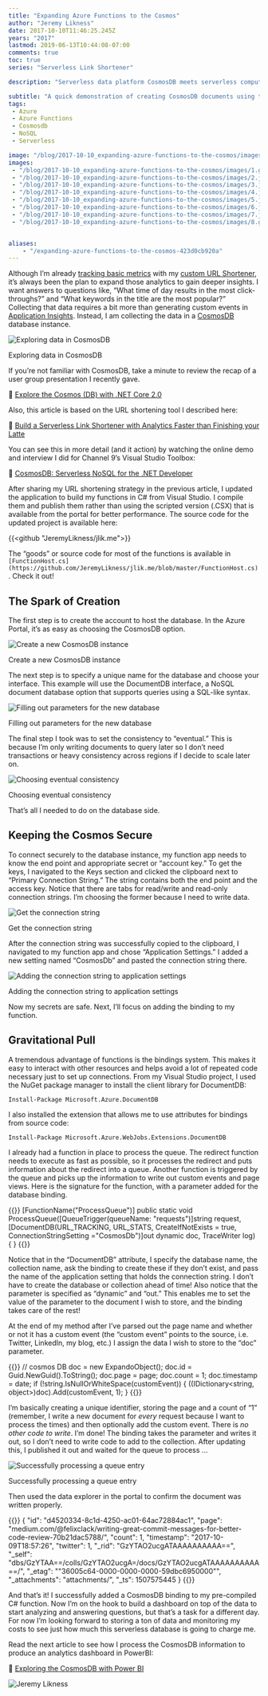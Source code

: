```yaml
---
title: "Expanding Azure Functions to the Cosmos"
author: "Jeremy Likness"
date: 2017-10-10T11:46:25.245Z
years: "2017"
lastmod: 2019-06-13T10:44:08-07:00
comments: true
toc: true
series: "Serverless Link Shortener"

description: "Serverless data platform CosmosDB meets serverless compute platform Azure Functions in this example based on a URL link shortener that is used to track click-through metrics."

subtitle: "A quick demonstration of creating CosmosDB documents using the DocumentDB interface binding in Azure Functions."
tags:
 - Azure 
 - Azure Functions 
 - Cosmosdb 
 - NoSQL 
 - Serverless 

image: "/blog/2017-10-10_expanding-azure-functions-to-the-cosmos/images/1.gif" 
images:
 - "/blog/2017-10-10_expanding-azure-functions-to-the-cosmos/images/1.gif" 
 - "/blog/2017-10-10_expanding-azure-functions-to-the-cosmos/images/2.jpeg" 
 - "/blog/2017-10-10_expanding-azure-functions-to-the-cosmos/images/3.jpeg" 
 - "/blog/2017-10-10_expanding-azure-functions-to-the-cosmos/images/4.jpeg" 
 - "/blog/2017-10-10_expanding-azure-functions-to-the-cosmos/images/5.jpeg" 
 - "/blog/2017-10-10_expanding-azure-functions-to-the-cosmos/images/6.jpeg" 
 - "/blog/2017-10-10_expanding-azure-functions-to-the-cosmos/images/7.jpeg" 
 - "/blog/2017-10-10_expanding-azure-functions-to-the-cosmos/images/8.gif" 


aliases:
    - "/expanding-azure-functions-to-the-cosmos-423d0cb920a"
---
```


Although I’m already <i class="fab fa-youtube"></i> [tracking basic metrics](https://youtu.be/pxfEVKRwcvI) with my [custom URL Shortener](/build-a-serverless-link-shortener-with-analytics-faster-than-finishing-your-latte-8c094bb1df2c), it’s always been the plan to expand those analytics to gain deeper insights. I want answers to questions like, “What time of day results in the most click-throughs?” and “What keywords in the title are the most popular?” Collecting that data requires a bit more than generating custom events in [Application Insights](https://docs.microsoft.com/en-us/azure/azure-monitor/overview?WT.mc_id=azurefncosmos-blog-jeliknes). Instead, I am collecting the data in a [CosmosDB](https://docs.microsoft.com/en-us/azure/cosmos-db/introduction?WT.mc_id=azurefncosmos-blog-jeliknes) database instance.

![Exploring data in CosmosDB](/blog/2017-10-10_expanding-azure-functions-to-the-cosmos/images/1.gif)
<figcaption>Exploring data in CosmosDB</figcaption>

If you’re not familiar with CosmosDB, take a minute to review the recap of a user group presentation I recently gave.

🔗 [Explore the Cosmos (DB) with .NET Core 2.0](/explore-the-cosmos-db-with-net-core-2-0-aab48423dcdc)

Also, this article is based on the URL shortening tool I described here:

🔗 [Build a Serverless Link Shortener with Analytics Faster than Finishing your Latte](/build-a-serverless-link-shortener-with-analytics-faster-than-finishing-your-latte-8c094bb1df2c)

You can see this in more detail (and it action) by watching the online demo and interview I did for Channel 9’s Visual Studio Toolbox:

🎦 [CosmosDB: Serverless NoSQL for the .NET Developer](https://channel9.msdn.com/Shows/Visual-Studio-Toolbox/CosmosDB-Serverless-NoSQL-for-the-NET-Developer?utm_source=jeliknes&utm_medium=blog&utm_campaign=explorecosmos&WT.mc_id=explorecosmos-blog-jeliknes)

After sharing my URL shortening strategy in the previous article, I updated the application to build my functions in C# from Visual Studio. I compile them and publish them rather than using the scripted version (.CSX) that is available from the portal for better performance. The source code for the updated project is available here:

{{<github "JeremyLikness/jlik.me">}}

The “goods” or source code for most of the functions is available in <i class="fab fa-github"></i> `[FunctionHost.cs](https://github.com/JeremyLikness/jlik.me/blob/master/FunctionHost.cs)`. Check it out!

## The Spark of Creation

The first step is to create the account to host the database. In the Azure Portal, it’s as easy as choosing the CosmosDB option.

![Create a new CosmosDB instance](/blog/2017-10-10_expanding-azure-functions-to-the-cosmos/images/2.jpeg)
<figcaption>Create a new CosmosDB instance</figcaption>

The next step is to specify a unique name for the database and choose your interface. This example will use the DocumentDB interface, a NoSQL document database option that supports queries using a SQL-like syntax.

![Filling out parameters for the new database](/blog/2017-10-10_expanding-azure-functions-to-the-cosmos/images/3.jpeg)
<figcaption>Filling out parameters for the new database</figcaption>

The final step I took was to set the consistency to “eventual.” This is because I’m only writing documents to query later so I don’t need transactions or heavy consistency across regions if I decide to scale later on.

![Choosing eventual consistency](/blog/2017-10-10_expanding-azure-functions-to-the-cosmos/images/4.jpeg)
<figcaption>Choosing eventual consistency</figcaption>

That’s all I needed to do on the database side.

## Keeping the Cosmos Secure

To connect securely to the database instance, my function app needs to know the end point and appropriate secret or “account key.” To get the keys, I navigated to the Keys section and clicked the clipboard next to “Primary Connection String.” The string contains both the end point and the access key. Notice that there are tabs for read/write and read-only connection strings. I’m choosing the former because I need to write data.

![Get the connection string](/blog/2017-10-10_expanding-azure-functions-to-the-cosmos/images/5.jpeg)
<figcaption>Get the connection string</figcaption>

After the connection string was successfully copied to the clipboard, I navigated to my function app and chose “Application Settings.” I added a new setting named “CosmosDb” and pasted the connection string there.

![Adding the connection string to application settings](/blog/2017-10-10_expanding-azure-functions-to-the-cosmos/images/6.jpeg)
<figcaption>Adding the connection string to application settings</figcaption>

Now my secrets are safe. Next, I’ll focus on adding the binding to my function.

## Gravitational Pull

A tremendous advantage of functions is the bindings system. This makes it easy to interact with other resources and helps avoid a lot of repeated code necessary just to set up connections. From my Visual Studio project, I used the NuGet package manager to install the client library for DocumentDB:

`Install-Package Microsoft.Azure.DocumentDB`

I also installed the extension that allows me to use attributes for bindings from source code:

`Install-Package Microsoft.Azure.WebJobs.Extensions.DocumentDB`

I already had a function in place to process the queue. The redirect function needs to execute as fast as possible, so it processes the redirect and puts information about the redirect into a queue. Another function is triggered by the queue and picks up the information to write out custom events and page views. Here is the signature for the function, with a parameter added for the database binding.

{{<highlight CSharp>}}
[FunctionName("ProcessQueue")]
public static void ProcessQueue([QueueTrigger(queueName: "requests")]string request, 
    [DocumentDB(URL_TRACKING, URL_STATS, CreateIfNotExists = true, 
                ConnectionStringSetting ="CosmosDb")]out dynamic doc, 
    TraceWriter log)
{
}
{{</highlight>}}

Notice that in the “DocumentDB” attribute, I specify the database name, the collection name, ask the binding to create these if they don’t exist, and pass the name of the application setting that holds the connection string. I don’t have to create the database or collection ahead of time! Also notice that the parameter is specified as “dynamic” and “out.” This enables me to set the value of the parameter to the document I wish to store, and the binding takes care of the rest!

At the end of my method after I’ve parsed out the page name and whether or not it has a custom event (the “custom event” points to the source, i.e. Twitter, LinkedIn, my blog, etc.) I assign the data I wish to store to the “doc” parameter.

{{<highlight CSharp>}}
// cosmos DB 
doc = new ExpandoObject();
doc.id = Guid.NewGuid().ToString();
doc.page = page;
doc.count = 1;
doc.timestamp = date; 
if (!string.IsNullOrWhiteSpace(customEvent))
{
    ((IDictionary<string, object>)doc).Add(customEvent, 1);
}
{{</highlight>}}

I’m basically creating a unique identifier, storing the page and a count of “1” (remember, I write a new document for _every_ request because I want to process the times) and then optionally add the custom event. There is _no other code to write_. I’m done! The binding takes the parameter and writes it out, so I don’t need to write code to add to the collection. After updating this, I published it out and waited for the queue to process …

![Successfully processing a queue entry](/blog/2017-10-10_expanding-azure-functions-to-the-cosmos/images/7.jpeg)
<figcaption>Successfully processing a queue entry</figcaption>

Then used the data explorer in the portal to confirm the document was written properly.

{{<highlight json>}}
{
    "id": "d4520334-8c1d-4250-ac01-64ac72884ac1",
    "page": "medium.com/@felixclack/writing-great-commit-messages-for-better-code-review-70b21dac5788/",
    "count": 1,
    "timestamp": "2017-10-09T18:57:26",
    "twitter": 1,
    "_rid": "GzYTAO2ucgATAAAAAAAAAA==",
    "_self": "dbs/GzYTAA==/colls/GzYTAO2ucgA=/docs/GzYTAO2ucgATAAAAAAAAAA==/",
    "_etag": "\"36005c64-0000-0000-0000-59dbc6950000\"",
    "_attachments": "attachments/",
    "_ts": 1507575445
}
{{</highlight>}}

And that’s it! I successfully added a CosmosDB binding to my pre-compiled C# function. Now I’m on the hook to build a dashboard on top of the data to start analyzing and answering questions, but that’s a task for a different day. For now I’m looking forward to storing a ton of data and monitoring my costs to see just how much this serverless database is going to charge me.

Read the next article to see how I process the CosmosDB information to produce an analytics dashboard in PowerBI:

🔗 [Exploring the CosmosDB with Power BI](/exploring-cosmosdb-with-powerbi-9192317087d8)

![Jeremy Likness](/blog/2017-10-10_expanding-azure-functions-to-the-cosmos/images/8.gif)
